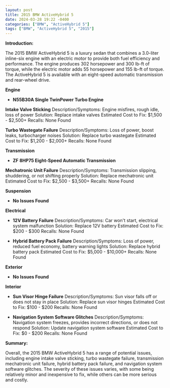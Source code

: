 ```yaml
---
layout: post
title: 2015 BMW ActiveHybrid 5
date: 2024-03-28 19:22 -0400
categories: ["BMW", "ActiveHybrid 5"]
tags: ["BMW", "ActiveHybrid 5", "2015"]
---
```

**Introduction:**

The 2015 BMW ActiveHybrid 5 is a luxury sedan that combines a 3.0-liter inline-six engine with an electric motor to provide both fuel efficiency and performance. The engine produces 302 horsepower and 300 lb-ft of torque, while the electric motor adds 55 horsepower and 155 lb-ft of torque. The ActiveHybrid 5 is available with an eight-speed automatic transmission and rear-wheel drive.

**Engine**

* **N55B30A Single TwinPower Turbo Engine**

**Intake Valve Sticking**
Description/Symptoms: Engine misfires, rough idle, loss of power
Solution: Replace intake valves
Estimated Cost to Fix: $1,500 - $2,500+
Recalls: None Found

**Turbo Wastegate Failure**
Description/Symptoms: Loss of power, boost leaks, turbocharger noises
Solution: Replace turbo wastegate
Estimated Cost to Fix: $1,200 - $2,000+
Recalls: None Found

**Transmission**

* **ZF 8HP75 Eight-Speed Automatic Transmission**

**Mechatronic Unit Failure**
Description/Symptoms: Transmission slipping, shuddering, or not shifting properly
Solution: Replace mechatronic unit
Estimated Cost to Fix: $2,500 - $3,500+
Recalls: None Found

**Suspension**

* **No Issues Found**

**Electrical**

* **12V Battery Failure**
Description/Symptoms: Car won't start, electrical system malfunction
Solution: Replace 12V battery
Estimated Cost to Fix: $200 - $300
Recalls: None Found

* **Hybrid Battery Pack Failure**
Description/Symptoms: Loss of power, reduced fuel economy, battery warning lights
Solution: Replace hybrid battery pack
Estimated Cost to Fix: $5,000 - $10,000+
Recalls: None Found

**Exterior**

* **No Issues Found**

**Interior**

* **Sun Visor Hinge Failure**
Description/Symptoms: Sun visor falls off or does not stay in place
Solution: Replace sun visor hinges
Estimated Cost to Fix: $100 - $200
Recalls: None Found

* **Navigation System Software Glitches**
Description/Symptoms: Navigation system freezes, provides incorrect directions, or does not respond
Solution: Update navigation system software
Estimated Cost to Fix: $0 - $200
Recalls: None Found

**Summary:**

Overall, the 2015 BMW ActiveHybrid 5 has a range of potential issues, including engine intake valve sticking, turbo wastegate failure, transmission mechatronic unit failure, hybrid battery pack failure, and navigation system software glitches. The severity of these issues varies, with some being relatively minor and inexpensive to fix, while others can be more serious and costly.
